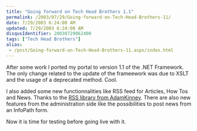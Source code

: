 ```yaml
---
title: "Going forward on Tech Head Brothers 1.1"
permalink: /2003/07/29/Going-forward-on-Tech-Head-Brothers-11/
date: 7/29/2003 6:24:00 AM
updated: 7/29/2003 6:24:00 AM
disqusIdentifier: 20030729062400
tags: ["Tech Head Brothers"]
alias:
 - /post/Going-forward-on-Tech-Head-Brothers-11.aspx/index.html
---
```




After some work I ported my portal to version 1.1 of the .NET Framework. The 
only change related to the update of the frameework was due to XSLT and the 
usage of a deprecated method. Cool.
<!-- more -->

I also added some new functionnalities like RSS feed for Articles, How Tos 
and News. Thanks to the [RSS library from AdamKinney](http://www.gotdotnet.com/Community/UserSamples/Details.aspx?SampleGuid=82651160-90f3-48af-9f99-1e534472f6e8). There are also new features from 
the administration side like the possibilities to post news from an InfoPath 
form.

Now it is time for testing before going live with it.
